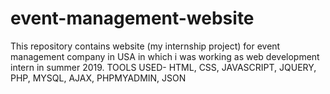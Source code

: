 # event-management-website
This repository contains website (my internship project) for event management company in USA in which 
i was working as web development intern in summer 2019.
TOOLS USED- HTML, CSS, JAVASCRIPT, JQUERY, PHP, MYSQL, AJAX, PHPMYADMIN, JSON


